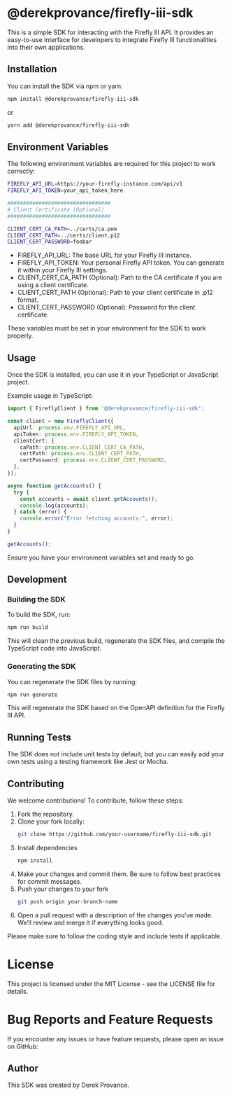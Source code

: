 # @derekprovance/firefly-iii-sdk

This is a simple SDK for interacting with the Firefly III API. It provides an easy-to-use interface for developers to integrate Firefly III functionalities into their own applications.

## Installation

You can install the SDK via npm or yarn:

```bash
npm install @derekprovance/firefly-iii-sdk
```
or
```bash
yarn add @derekprovance/firefly-iii-sdk
```
## Environment Variables
The following environment variables are required for this project to work correctly:

```bash
FIREFLY_API_URL=https://your-firefly-instance.com/api/v1
FIREFLY_API_TOKEN=your_api_token_here

#################################
# Client Certificate (Optional)
#################################

CLIENT_CERT_CA_PATH=../certs/ca.pem
CLIENT_CERT_PATH=../certs/client.p12
CLIENT_CERT_PASSWORD=foobar
```
- FIREFLY_API_URL: The base URL for your Firefly III instance.
- FIREFLY_API_TOKEN: Your personal Firefly API token. You can generate it within your Firefly III settings.
- CLIENT_CERT_CA_PATH (Optional): Path to the CA certificate if you are using a client certificate.
- CLIENT_CERT_PATH (Optional): Path to your client certificate in .p12 format.
- CLIENT_CERT_PASSWORD (Optional): Password for the client certificate.

These variables must be set in your environment for the SDK to work properly.

## Usage
Once the SDK is installed, you can use it in your TypeScript or JavaScript project.

Example usage in TypeScript:
```typescript
import { FireflyClient } from '@derekprovance/firefly-iii-sdk';

const client = new FireflyClient({
  apiUrl: process.env.FIREFLY_API_URL,
  apiToken: process.env.FIREFLY_API_TOKEN,
  clientCert: {
    caPath: process.env.CLIENT_CERT_CA_PATH,
    certPath: process.env.CLIENT_CERT_PATH,
    certPassword: process.env.CLIENT_CERT_PASSWORD,
  },
});

async function getAccounts() {
  try {
    const accounts = await client.getAccounts();
    console.log(accounts);
  } catch (error) {
    console.error("Error fetching accounts:", error);
  }
}

getAccounts();
```

Ensure you have your environment variables set and ready to go.

## Development
### Building the SDK
To build the SDK, run:

```bash
npm run build
```

This will clean the previous build, regenerate the SDK files, and compile the TypeScript code into JavaScript.

### Generating the SDK
You can regenerate the SDK files by running:

```bash
npm run generate
```

This will regenerate the SDK based on the OpenAPI definition for the Firefly III API.

## Running Tests
The SDK does not include unit tests by default, but you can easily add your own tests using a testing framework like Jest or Mocha.

## Contributing
We welcome contributions! To contribute, follow these steps:

1. Fork the repository.
2. Clone your fork locally:
    ```bash
    git clone https://github.com/your-username/firefly-iii-sdk.git
    ```
3. Install dependencies
    ```bash
    npm install
    ```
4. Make your changes and commit them. Be sure to follow best practices for  commit messages.
5. Push your changes to your fork
    ```bash
    git push origin your-branch-name
    ```
6. Open a pull request with a description of the changes you’ve made. We’ll review and merge it if everything looks good.

Please make sure to follow the coding style and include tests if applicable.

# License
This project is licensed under the MIT License - see the LICENSE file for details.

# Bug Reports and Feature Requests
If you encounter any issues or have feature requests, please open an issue on GitHub:

## Author
This SDK was created by Derek Provance.
